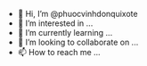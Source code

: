 - 👋 Hi, I’m @phuocvinhdonquixote
- 👀 I’m interested in ...
- 🌱 I’m currently learning ...
- 💞️ I’m looking to collaborate on ...
- 📫 How to reach me ...

<!---
phuocvinhdonquixote/phuocvinhdonquixote is a ✨ special ✨ repository because its `README.md` (this file) appears on your GitHub profile.
You can click the Preview link to take a look at your changes.
--->
